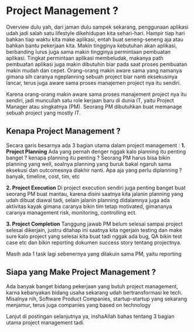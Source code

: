 # Project Management ?

Overview dulu yah, dari jaman dulu sampek sekarang, penggunaan aplikasi udah jadi salah satu lifestyle dikehidupan kita sehari-hari. Hampir tiap hari bahkan tiap waktu kita make aplikasi, entah buat seneng-seneng aja atau bahkan bantu pekerjaan kita.
Makin tingginya kebutuhan akan aplikasi, berbanding lurus juga sama makin tingginya permintaan pembuatan aplikasi. Tingkat permintaan aplikasi membeludak, makanya path pembuatan aplikasi juga makin dibutuhin biar pada saat proses pembuatan makin mudah dan cepet.
Orang-orang makin aware sama yang namanya gimana sih caranya ngeplanning sebuah project biar nanti eksekusinya lancar, terus juga aware sama proses manajemen project nya itu sendiri.

Karena orang-orang makin aware sama proses manajement project nya itu sendiri, jadi muncullah satu role kerjaan baru di dunia IT, yaitu Project Manager atau singkatnya (PM). Seorang PM dibutuhkan buat memanage sebuah project yang mostly IT.

## Kenapa Project Management ?

Secara garis besarnya ada 3 bagian utama dalam project management :
**1. Project Planning**
Ada yang pernah denger nggak kalo planning itu penting banget ? kenapa planning itu penting ? 
Seorang PM harus bisa bikin planning yang well, soalnya planning yang buruk bakal ngaruh sama eksekusi dan outcomesnya diakhir nanti. 
Apa aja yang perlu diplanning ? banyak, timeline, cost, tim, etc

**2. Project Execution**
Di project execution sendiri juga penting banget buat seorang PM buat mantau, karena disini saatnya kita jalanin planning yang udah dibuat diawal tadi, selain jalanin planning didalamnya juga ada aktivitas kayak gimana caranya bikin tim tetap motivated, gimananya caranya management risk, monitoring, controlling ect. 

**3. Project Completion**
Tanggung jawab PM belum selesai sampai project selesai dikerjain, justru ditahap ini saatnya kita ngerjain testing dan make sure kalo project yang selesai kita buat tadi nggak ada bug, QA bikin test case etc dan bikin reporting dokumen success story tentang projectnya.

Masih ada 1 task lagi sebenernya yang dilakuin sama PM, yaitu reporting

## Siapa yang Make Project Management ?

Ada banyak banget bidang pekerjaan yang butuh project management, karna kebanyakan bidang usaha sekarang udah bertransformasi ke tech. 
Misalnya nih, Software Product Companies, startup-startup yang sekarang menjamur, terus juga companies yang based on technology

Lanjut di postingan selanjutnya ya, inshaAllah bahas tentang 3 bagian utama project management tadi.
